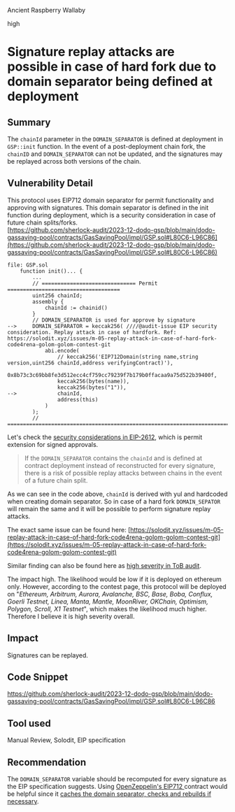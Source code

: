 Ancient Raspberry Wallaby

high

# Signature replay attacks are possible in case of hard fork due to domain separator being defined at deployment

## Summary
The `chainId` parameter in the `DOMAIN_SEPARATOR` is defined at deployment in `GSP::init` function. In the event of a post-deployment chain fork, the `chainID` and `DOMAIN_SEPARATOR` can not be updated, and the signatures may be replayed across both versions of the chain.

## Vulnerability Detail
This protocol uses EIP712 domain separator for permit functionality and approving with signatures. This domain separator is defined in the init function during deployment, which is a security consideration in case of future chain splits/forks.  
[https://github.com/sherlock-audit/2023-12-dodo-gsp/blob/main/dodo-gassaving-pool/contracts/GasSavingPool/impl/GSP.sol#L80C6-L96C86](https://github.com/sherlock-audit/2023-12-dodo-gsp/blob/main/dodo-gassaving-pool/contracts/GasSavingPool/impl/GSP.sol#L80C6-L96C86)

```solidity
file: GSP.sol
    function init()... {
        ...
        // ============================== Permit ====================================
        uint256 chainId;
        assembly {
            chainId := chainid()
        }
        // DOMAIN_SEPARATOR is used for approve by signature 
-->     DOMAIN_SEPARATOR = keccak256( ////@audit-issue EIP security consideration. Replay attack in case of hardfork. Ref: https://solodit.xyz/issues/m-05-replay-attack-in-case-of-hard-fork-code4rena-golom-golom-contest-git 
            abi.encode(
                // keccak256('EIP712Domain(string name,string version,uint256 chainId,address verifyingContract)'),
                0x8b73c3c69bb8fe3d512ecc4cf759cc79239f7b179b0ffacaa9a75d522b39400f,
                keccak256(bytes(name)),
                keccak256(bytes("1")),
-->             chainId,
                address(this)
            )
        );
        // ==========================================================================
```

Let's check the [security considerations in EIP-2612](https://eips.ethereum.org/EIPS/eip-2612#security-considerations), which is permit extension for signed approvals.

> If the `DOMAIN_SEPARATOR` contains the `chainId` and is defined at contract deployment instead of reconstructed for every signature, there is a risk of possible replay attacks between chains in the event of a future chain split.

As we can see in the code above, `chainId` is derived with yul and hardcoded when creating domain separator. So in case of a hard fork `DOMAIN_SEPATOR` will remain the same and it will be possible to perform signature replay attacks.

The exact same issue can be found here: [https://solodit.xyz/issues/m-05-replay-attack-in-case-of-hard-fork-code4rena-golom-golom-contest-git](https://solodit.xyz/issues/m-05-replay-attack-in-case-of-hard-fork-code4rena-golom-golom-contest-git)

Similar finding can also be found here as [high severity in ToB audit](https://solodit.xyz/issues/risk-of-reuse-of-signatures-across-forks-due-to-lack-of-chainid-validation-trailofbits-looksrare-pdf).

The impact high. The likelihood would be low if it is deployed on ethereum only. However, according to the contest page, this protocol will be deployed on "*Ethereum, Arbitrum, Aurora, Avalanche, BSC, Base, Boba, Conflux, Goerli Testnet, Linea, Manta, Mantle, MoonRiver, OKChain, Optimism, Polygon, Scroll, X1 Testnet*", which makes the likelihood much higher. Therefore I believe it is high severity overall.

## Impact
Signatures can be replayed.

## Code Snippet
https://github.com/sherlock-audit/2023-12-dodo-gsp/blob/main/dodo-gassaving-pool/contracts/GasSavingPool/impl/GSP.sol#L80C6-L96C86

## Tool used

Manual Review, Solodit, EIP specification 

## Recommendation
The `DOMAIN_SEPARATOR` variable should be recomputed for every signature as the EIP specification suggests. Using [OpenZeppelin's EIP712 ](https://github.com/OpenZeppelin/openzeppelin-contracts/blob/master/contracts/utils/cryptography/EIP712.sol) contract would be helpful since it [caches the domain separator, checks and rebuilds if necessary](https://github.com/OpenZeppelin/openzeppelin-contracts/blob/abcf9dd8b78ca81ac0c3571a6ce9831235ff1b4c/contracts/utils/cryptography/EIP712.sol#L80C3-L86C6).
